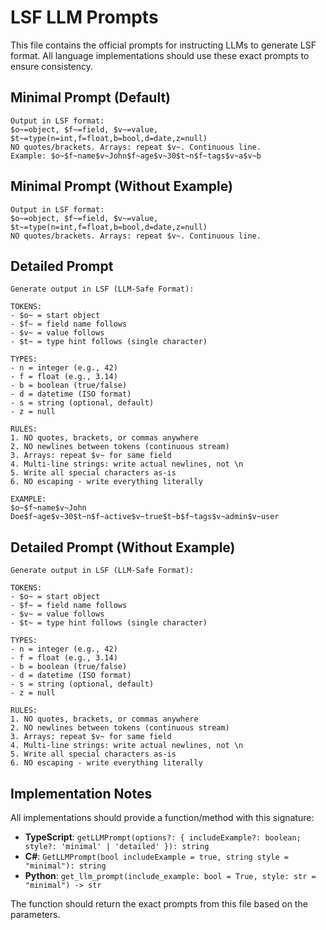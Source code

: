 # LSF LLM Prompts

This file contains the official prompts for instructing LLMs to generate LSF format. All language implementations should use these exact prompts to ensure consistency.

## Minimal Prompt (Default)

```
Output in LSF format:
$o~=object, $f~=field, $v~=value, $t~=type(n=int,f=float,b=bool,d=date,z=null)
NO quotes/brackets. Arrays: repeat $v~. Continuous line.
Example: $o~$f~name$v~John$f~age$v~30$t~n$f~tags$v~a$v~b
```

## Minimal Prompt (Without Example)

```
Output in LSF format:
$o~=object, $f~=field, $v~=value, $t~=type(n=int,f=float,b=bool,d=date,z=null)
NO quotes/brackets. Arrays: repeat $v~. Continuous line.
```

## Detailed Prompt

```
Generate output in LSF (LLM-Safe Format):

TOKENS:
- $o~ = start object
- $f~ = field name follows
- $v~ = value follows  
- $t~ = type hint follows (single character)

TYPES:
- n = integer (e.g., 42)
- f = float (e.g., 3.14)
- b = boolean (true/false)
- d = datetime (ISO format)
- s = string (optional, default)
- z = null

RULES:
1. NO quotes, brackets, or commas anywhere
2. NO newlines between tokens (continuous stream)
3. Arrays: repeat $v~ for same field
4. Multi-line strings: write actual newlines, not \n
5. Write all special characters as-is
6. NO escaping - write everything literally

EXAMPLE:
$o~$f~name$v~John Doe$f~age$v~30$t~n$f~active$v~true$t~b$f~tags$v~admin$v~user
```

## Detailed Prompt (Without Example)

```
Generate output in LSF (LLM-Safe Format):

TOKENS:
- $o~ = start object
- $f~ = field name follows
- $v~ = value follows  
- $t~ = type hint follows (single character)

TYPES:
- n = integer (e.g., 42)
- f = float (e.g., 3.14)
- b = boolean (true/false)
- d = datetime (ISO format)
- s = string (optional, default)
- z = null

RULES:
1. NO quotes, brackets, or commas anywhere
2. NO newlines between tokens (continuous stream)
3. Arrays: repeat $v~ for same field
4. Multi-line strings: write actual newlines, not \n
5. Write all special characters as-is
6. NO escaping - write everything literally
```

## Implementation Notes

All implementations should provide a function/method with this signature:

- **TypeScript**: `getLLMPrompt(options?: { includeExample?: boolean; style?: 'minimal' | 'detailed' }): string`
- **C#**: `GetLLMPrompt(bool includeExample = true, string style = "minimal"): string`
- **Python**: `get_llm_prompt(include_example: bool = True, style: str = "minimal") -> str`

The function should return the exact prompts from this file based on the parameters.